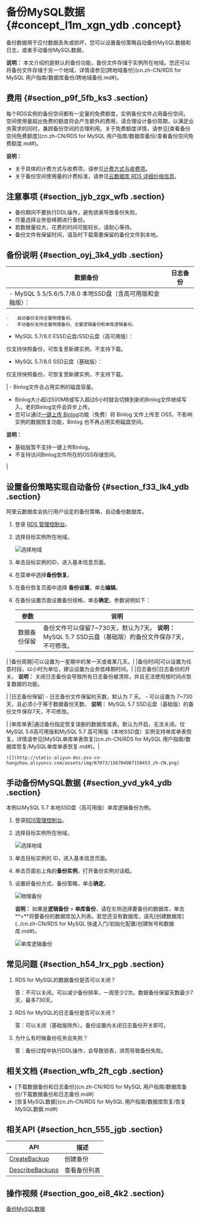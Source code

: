 # 备份MySQL数据 {#concept_l1m_xgn_ydb .concept}

备份数据用于应付数据丢失或损坏，您可以设置备份策略自动备份MySQL数据和日志，或者手动备份MySQL数据。

**说明：** 本文介绍的是默认的备份功能，备份文件存储于实例所在地域。您还可以将备份文件存储于另一个地域，详情请参见[跨地域备份](cn.zh-CN/RDS for MySQL 用户指南/数据库备份/跨地域备份.md#)。

## 费用 {#section_p9f_5fb_ks3 .section}

每个RDS实例的备份空间都有一定量的免费额度，实例备份文件占用备份空间，空间使用量超出免费的额度将会产生额外的费用，请合理设计备份周期，以满足业务需求的同时，兼顾备份空间的合理利用。关于免费额度详情，请参见[查看备份空间免费额度](cn.zh-CN/RDS for MySQL 用户指南/数据库备份/查看备份空间免费额度.md#)。

**说明：** 

-   关于具体的计费方式与收费项，请参见[计费方式与收费项](../cn.zh-CN/云数据库RDS价格/计费方式与收费项.md#)。
-   关于备份空间使用量的计费标准，请参见[云数据库 RDS 详细价格信息](https://www.aliyun.com/price/product#/rds/detail)。

## 注意事项 {#section_jyb_zgx_wfb .section}

-   备份期间不要执行DDL操作，避免锁表导致备份失败。
-   尽量选择业务低峰期进行备份。
-   若数据量较大，花费的时间可能较长，请耐心等待。
-   备份文件有保留时间，请及时下载需要保留的备份文件到本地。

## 备份说明 {#section_oyj_3k4_ydb .section}

|数据备份|日志备份|
|----|----|
| -   MySQL 5.5/5.6/5.7/8.0 本地SSD盘（含高可用版和金融版）：
    -   自动备份支持全量物理备份。
    -   手动备份支持全量物理备份、全量逻辑备份和单库逻辑备份。
-   MySQL 5.7/8.0 ESSD云盘/SSD云盘（高可用版）：

仅支持快照备份，可恢复至新建实例，不支持下载。

-   MySQL 5.7/8.0 SSD云盘（基础版）：

仅支持快照备份，可恢复至新建实例，不支持下载。


 | -   Binlog文件会占用实例的磁盘容量。
-   Binlog大小超过500MB或写入超过6小时就会切换到新的Binlog文件继续写入，老的Binlog文件会异步上传。
-   您可以通过[一键上传 Binlog](https://help.aliyun.com/document_detail/60546.html?spm=a2c4g.11186623.2.6.JGyUIA)功能（免费）将 Binlog 文件上传至 OSS，不影响实例的数据恢复功能，Binlog 也不再占用实例磁盘空间。

 **说明：** 

-   基础版暂不支持一键上传Binlog。
-   不支持访问Binlog文件所在的OSS存储空间。

 |

## 设置备份策略实现自动备份 {#section_f33_lk4_ydb .section}

阿里云数据库会执行用户设定的备份策略，自动备份数据库。

1.  登录 [RDS 管理控制台](https://rds.console.aliyun.com)。
2.  选择目标实例所在地域。

    ![选择地域](http://static-aliyun-doc.oss-cn-hangzhou.aliyuncs.com/assets/img/7814/156704987136543_zh-CN.png)

3.  单击目标实例的ID，进入基本信息页面。
4.  在菜单中选择**备份恢复**。
5.  在备份恢复页面中选择 **备份设置**，单击**编辑**。
6.  在备份设置页面设置备份规格，单击**确定**。参数说明如下：

    |参数|说明|
    |--|--|
    |数据备份保留|备份文件可以保留7~730天，默认为7天。 **说明：** MySQL 5.7 SSD云盘（基础版）的备份文件保存7天，不可修改。

 |
    |备份周期|可以设置为一星期中的某一天或者某几天。|
    |备份时间|可以设置为任意时段，以小时为单位，建议设置为业务低峰期时间。|
    |日志备份|日志备份的开关。 **说明：** 关闭日志备份会导致所有日志备份被清除，并且无法使用按时间点恢复数据的功能。

 |
    |日志备份保留|     -   日志备份文件保留的天数，默认为 7 天。
    -   可以设置为 7~730 天，且必须小于等于数据备份天数。
 **说明：** MySQL 5.7 SSD云盘（基础版）的备份文件保存7天，不可修改。

 |
    |单库单表|通过备份指定恢复误删的数据库或表。默认为开启，无法关闭。仅MySQL 5.6高可用版和MySQL 5.7 高可用版（本地SSD盘）实例支持单库单表恢复。详情请参见[MySQL单库单表恢复](cn.zh-CN/RDS for MySQL 用户指南/数据库恢复/MySQL单库单表恢复.md#)。|

    ![](http://static-aliyun-doc.oss-cn-hangzhou.aliyuncs.com/assets/img/67073/156704987158453_zh-CN.png)


## 手动备份MySQL数据 {#section_yvd_yk4_ydb .section}

本例以MySQL 5.7 本地SSD盘（高可用版）单库逻辑备份为例。

1.  登录[RDS管理控制台](https://rds.console.aliyun.com/)。
2.  选择目标实例所在地域。

    ![选择地域](http://static-aliyun-doc.oss-cn-hangzhou.aliyuncs.com/assets/img/7814/156704987136543_zh-CN.png)

3.  单击目标实例的 ID，进入基本信息页面。
4.  单击页面右上角的**备份实例**，打开备份实例对话框。
5.  设置好备份方式、备份策略，单击**确定**。

    ![物理备份](http://static-aliyun-doc.oss-cn-hangzhou.aliyuncs.com/assets/img/67073/156704987140345_zh-CN.png)

    **说明：** 如果是**逻辑备份** \> **单库备份**，请在左侧选择要备份的数据库，单击**\>**将要备份的数据库加入列表。若您还没有数据库，请先[创建数据库](../cn.zh-CN/RDS for MySQL 快速入门/初始化配置/创建账号和数据库.md#)。

    ![单库逻辑备份](http://static-aliyun-doc.oss-cn-hangzhou.aliyuncs.com/assets/img/67073/156704987140344_zh-CN.png)


## 常见问题 {#section_h54_lrx_pgb .section}

1.  RDS for MySQL的数据备份是否可以关闭？

    答：不可以关闭。可以减少备份频率，一周至少2次。数据备份保留天数最少7天，最多730天。

2.  RDS for MySQL的日志备份是否可以关闭？

    答：可以关闭（基础版除外）。备份设置内关闭日志备份开关即可。

3.  为什么有时候备份任务会失败？

    答：备份过程中执行DDL操作，会导致锁表，进而导致备份失败。


## 相关文档 {#section_wfb_2ft_cgb .section}

-   [下载数据备份和日志备份](cn.zh-CN/RDS for MySQL 用户指南/数据库备份/下载数据备份和日志备份.md#)
-   [恢复MySQL数据](cn.zh-CN/RDS for MySQL 用户指南/数据库恢复/恢复MySQL数据.md#)

## 相关API {#section_hcn_555_jgb .section}

|API|描述|
|---|--|
|[CreateBackup](../cn.zh-CN/API参考/备份恢复/CreateBackup.md#)|创建备份|
|[DescribeBackups](../cn.zh-CN/API参考/备份恢复/DescribeBackups.md#)|查看备份列表|

## 操作视频 {#section_goo_ei8_4k2 .section}

[备份MySQL数据](https://help.aliyun.com/video_detail/54686.html)

